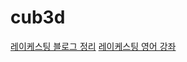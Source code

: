 # cub3d

[레이케스팅 블로그 정리](https://blog.chichoon.com/421)
[레이케스팅 영어 강좌](https://lodev.org/cgtutor/raycasting.html)
